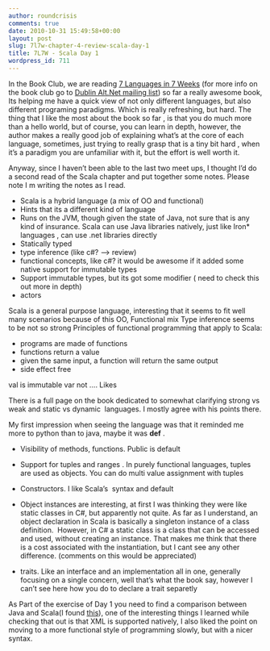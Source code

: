 ```yaml
---
author: roundcrisis
comments: true
date: 2010-10-31 15:49:58+00:00
layout: post
slug: 7l7w-chapter-4-review-scala-day-1
title: 7L7W - Scala Day 1
wordpress_id: 711
---
```


In the Book Club, we are reading [7 Languages in 7 Weeks](http://www.pragprog.com/titles/btlang/seven-languages-in-seven-weeks) (for more info on the book club go to [Dublin Alt.Net mailing list](http://groups.google.com/group/dublinaltnet)) so far a really awesome book, Its helping me have a quick view of not only different languages, but also different programing paradigms. Which is really refreshing, but hard. The thing that I like the most about the book so far , is that you do much more than a hello world, but of course, you can learn in depth, however, the author makes a really good job of explaining what’s at the core of each language, sometimes, just trying to really grasp that is a tiny bit hard , when  it’s a paradigm you are unfamiliar with it, but the effort is well worth it.

Anyway, since I haven’t been able to the last two meet ups, I thought I’d do a second read of the Scala chapter and put together some notes. Please note I m writing the notes as I read.

- Scala is a hybrid language (a mix of OO and functional)
- Hints that its a different kind of language
- Runs on the JVM, though given the state of Java, not sure that is any kind of insurance. Scala can use Java libraries natively, just like Iron* languages , can use .net libraries directly
- Statically typed
- type inference (like c#? –> review)
- functional concepts, like c#? it would be awesome if it added some native support for immutable types
- Support immutable types, but its got some modifier ( need to check this out more in depth)
- actors

Scala is a general purpose language, interesting that it seems to fit well many scenarios because of this OO, Functional mix
Type inference seems to be not so strong
Principles of functional programming that apply to Scala:
- programs are made of functions
- functions return a value
- given the same input, a function will return the same output
- side effect free

val is immutable var not .... Likes

There is a full page on the book dedicated to somewhat clarifying strong vs weak and static vs dynamic  languages. I mostly agree with his points there.

My first impression when seeing the language was that it reminded me more to python than to java, maybe it was **def** .



	
  * Visibility of methods, functions. Public is default

	
  * Support for tuples and ranges . In purely functional languages, tuples are used as objects. You can do multi value assignment with tuples

	
  * Constructors. I like Scala’s  syntax and default

	
  * Object instances are interesting, at first I was thinking they were like static classes in C#, but apparently not quite. As far as I understand, an object declaration in Scala is basically a singleton instance of a class definition.  However, in C# a static class is a class that can be accessed and used, without creating an instance. That makes me think that there is a cost associated with the instantiation, but I cant see any other difference. (comments on this would be appreciated)

	
  * traits. Like an interface and an implementation all in one, generally focusing on a single concern, well that’s what the book say, however I can’t see here how you do to declare a trait separetly


As Part of the exercise of Day 1 you need to find a comparison between Java and Scala(I found [this](http://blog.lostlake.org/index.php?/archives/26-5-Things-a-Java-developer-needs-to-know-about-Scala.html)), one of the interesting things I learned while checking that out is that XML is supported natively, I also liked the point on moving to a more functional style of programming slowly, but with a nicer syntax.
